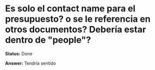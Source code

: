 # Es solo el contact name para el presupuesto? o se le referencia en otros documentos? Debería estar dentro de "people"?

**Status:** Done

**Answer:** Tendría sentido

